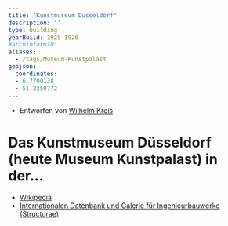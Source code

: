 ```yaml
---
title: "Kunstmuseum Düsseldorf"
description: ''
type: building
yearBuild: 1925-1926
#archinformID:
aliases:
  - /tags/Museum-Kunstpalast
geojson:
  coordinates:
  - 6.7700138
  - 51.2350772
---
```


* Entworfen von [Wilhelm Kreis](/tags/Wilhelm-Kreis)

# Das Kunstmuseum Düsseldorf (heute Museum Kunstpalast) in der...
* [Wikipedia](https://de.wikipedia.org/wiki/Museum_Kunstpalast)
* [Internationalen Datenbank und Galerie für Ingenieurbauwerke (Structurae)](https://structurae.net/de/bauwerke/museum-kunstpalast)
